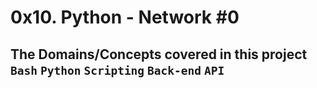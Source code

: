 # 0x10. Python - Network #0
## The Domains/Concepts covered in this project `Bash` `Python` `Scripting` `Back-end` `API`

